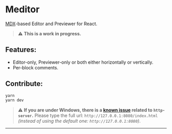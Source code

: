 # Meditor

[MDX][link-mdx]-based Editor and Previewer for React.

> ⚠️ **This is a work in progress.**

## Features:

- Editor-only, Previewer-only or both either horizontally or vertically.
- Per-block comments.

## Contribute:

```bash
yarn
yarn dev
```

> ⚠️ **If you are under Windows, there is a [known issue][link-http-server-issue]
> related to `http-server`.** Please type the full url:
> `http://127.0.0.1:8080/index.html` _(instead of using the default one:
> `http://127.0.0.1:8080`)_.

---

[link-mdx]: https://mdxjs.com
[link-http-server-issue]: https://github.com/http-party/http-server/issues/525
